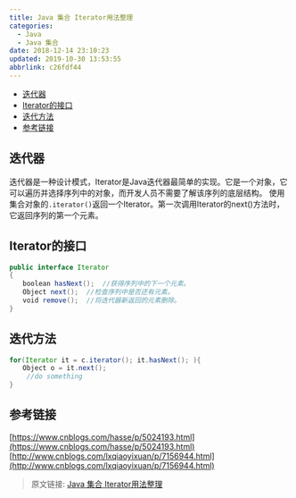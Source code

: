 ```yaml
---
title: Java 集合 Iterator用法整理
categories: 
  - Java
  - Java 集合
date: 2018-12-14 23:10:23
updated: 2019-10-30 13:53:55
abbrlink: c26fdf44
---
```

- [迭代器](/blog/html/c26fdf44/#迭代器)
- [Iterator的接口](/blog/html/c26fdf44/#Iterator的接口)
- [迭代方法](/blog/html/c26fdf44/#迭代方法)
- [参考链接](/blog/html/c26fdf44/#参考链接)

<!--more-->
<script src="https://cdn.bootcss.com/jquery/3.4.0/jquery.slim.min.js"></script>
<script>$(document).ready(function () {$(".post-body > ul:nth-child(1)").hide();});</script>

<!--end-->
## 迭代器 ##
迭代器是一种设计模式，Iterator是Java迭代器最简单的实现。它是一个对象，它可以遍历并选择序列中的对象，而开发人员不需要了解该序列的底层结构。
使用集合对象的`.iterator()`返回一个Iterator。第一次调用Iterator的next()方法时，它返回序列的第一个元素。
## Iterator的接口 ##
```java
public interface Iterator 
{  
　　boolean hasNext();  //获得序列中的下一个元素。
　　Object next();  //检查序列中是否还有元素。
　　void remove();  //将迭代器新返回的元素删除。
}  
```
## 迭代方法 ##
```java
for(Iterator it = c.iterator(); it.hasNext(); ){  
　　Object o = it.next();  
　　 //do something  
}  
```
## 参考链接 ##
[https://www.cnblogs.com/hasse/p/5024193.html](https://www.cnblogs.com/hasse/p/5024193.html)
[http://www.cnblogs.com/lxqiaoyixuan/p/7156944.html](http://www.cnblogs.com/lxqiaoyixuan/p/7156944.html)

>原文链接: [Java 集合 Iterator用法整理](https://lanlan2017.github.io/blog/c26fdf44/)
